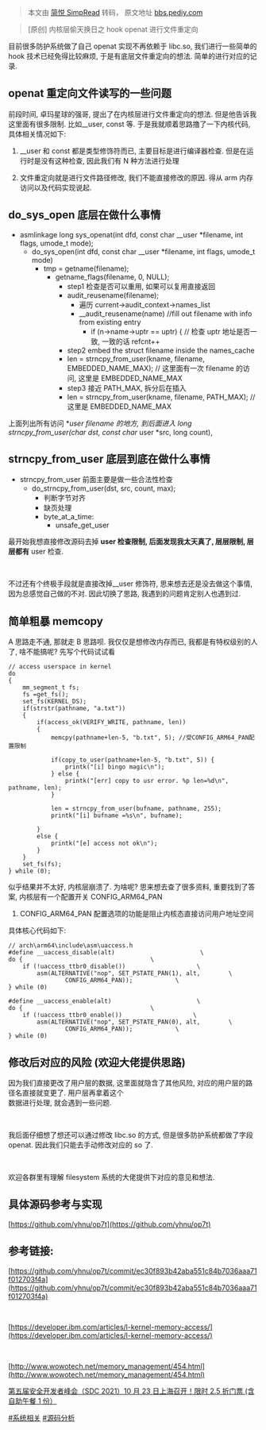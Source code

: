 > 本文由 [简悦 SimpRead](http://ksria.com/simpread/) 转码， 原文地址 [bbs.pediy.com](https://bbs.pediy.com/thread-269730.htm)

> [原创] 内核层偷天换日之 hook openat 进行文件重定向

目前很多防护系统做了自己 openat 实现不再依赖于 libc.so, 我们进行一些简单的 hook 技术已经免得比较麻烦, 于是有底层文件重定向的想法. 简单的进行对应的记录.

openat 重定向文件读写的一些问题
-------------------

前段时间, 卓玛星球的强哥, 提出了在内核层进行文件重定向的想法. 但是他告诉我这里面有很多限制. 比如__user, const 等. 于是我就顺着思路撸了一下内核代码, 具体相关情况如下:

1.  __user 和 const 都是类型修饰符而已, 主要目标是进行编译器检查. 但是在运行时是没有这种检查, 因此我们有 N 种方法进行处理
    
2.  文件重定向就是进行文件路径修改, 我们不能直接修改的原因. 得从 arm 内存访问以及代码实现说起.
    

do_sys_open 底层在做什么事情
--------------------

*   asmlinkage long sys_openat(int dfd, const char __user *filename, int flags, umode_t mode);
    *   do_sys_open(int dfd, const char __user *filename, int flags, umode_t mode)
        *   tmp = getname(filename);
            *   getname_flags(filename, 0, NULL);
                *   step1 检查是否可以重用, 如果可以复用直接返回
                *   audit_reusename(filename);
                    *   遍历 current->audit_context->names_list
                    *   __audit_reusename(name) //fill out filename with info from existing entry
                        *   if (n->name->uptr == uptr) { // 检查 uptr 地址是否一致, 一致的话 refcnt++
                *   step2 embed the struct filename inside the names_cache
                *   len = strncpy_from_user(kname, filename, EMBEDDED_NAME_MAX); // 这里面有一次 filename 的访问, 这里是 EMBEDDED_NAME_MAX
                *   step3 接近 PATH_MAX, 拆分后在插入
                *   len = strncpy_from_user(kname, filename, PATH_MAX); // 这里是 EMBEDDED_NAME_MAX

上面列出所有访问 **user filename 的地方, 到后面进入 long strncpy_from_user(char *dst, const char** user *src, long count),

strncpy_from_user 底层到底在做什么事情
----------------------------

*   strncpy_from_user 前面主要是做一些合法性检查
    *   do_strncpy_from_user(dst, src, count, max);
        *   判断字节对齐
        *   缺页处理
        *   byte_at_a_time:
            *   unsafe_get_user

最开始我想直接修改源码去掉 **user 检查限制, 后面发现我太天真了, 层层限制, 层层都有** user 检查.

 

不过还有个终极手段就是直接改掉__user 修饰符, 思来想去还是没去做这个事情, 因为总感觉自己做的不对. 因此切换了思路, 我遇到的问题肯定别人也遇到过.

简单粗暴 memcopy
------------

A 思路走不通, 那就走 B 思路呗. 我仅仅是想修改内存而已, 我都是有特权级别的人了, 啥不能搞呢? 先写个代码试试看

```
// access userspace in kernel
do
{           
    mm_segment_t fs;
    fs =get_fs();
    set_fs(KERNEL_DS);
    if(strstr(pathname, "a.txt"))
    {
        if(access_ok(VERIFY_WRITE, pathname, len))
        {
            memcpy(pathname+len-5, "b.txt", 5); //受CONFIG_ARM64_PAN配置限制
 
            if(copy_to_user(pathname+len-5, "b.txt", 5)) {
                printk("[i] bingo magic\n");
            } else {
                printk("[err] copy to usr error. %p len=%d\n", pathname, len);
            }
 
            len = strncpy_from_user(bufname, pathname, 255);
            printk("[i] bufname =%s\n", bufname);
 
        }
        else {
            printk("[e] access not ok\n");
        }
    }           
    set_fs(fs);
} while (0);

```

似乎结果并不太好, 内核层崩溃了. 为啥呢? 思来想去查了很多资料, 重要找到了答案, 内核层有一个配置开关 CONFIG_ARM64_PAN

1.  CONFIG_ARM64_PAN 配置选项的功能是阻止内核态直接访问用户地址空间

具体核心代码如下:

```
// arch\arm64\include\asm\uaccess.h
#define __uaccess_disable(alt)                        \
do {                                    \
    if (!uaccess_ttbr0_disable())                    \
        asm(ALTERNATIVE("nop", SET_PSTATE_PAN(1), alt,        \
                CONFIG_ARM64_PAN));            \
} while (0)
 
#define __uaccess_enable(alt)                        \
do {                                    \
    if (!uaccess_ttbr0_enable())                    \
        asm(ALTERNATIVE("nop", SET_PSTATE_PAN(0), alt,        \
                CONFIG_ARM64_PAN));            \
} while (0)

```

修改后对应的风险 (欢迎大佬提供思路)
-------------------

因为我们直接更改了用户层的数据, 这里面就隐含了其他风险, 对应的用户层的路径名直接就变更了. 用户层再拿着这个  
数据进行处理, 就会遇到一些问题.

 

我后面仔细想了想还可以通过修改 libc.so 的方式, 但是很多防护系统都做了字段 openat. 因此我们只能去手动修改对应的 so 了.

 

欢迎各群里有理解 filesystem 系统的大佬提供下对应的意见和想法.

具体源码参考与实现
---------

[https://github.com/yhnu/op7t](https://github.com/yhnu/op7t)

参考链接:
-----

[https://github.com/yhnu/op7t/commit/ec30f893b42aba551c84b7036aaa71f012703f4a](https://github.com/yhnu/op7t/commit/ec30f893b42aba551c84b7036aaa71f012703f4a)

 

[https://developer.ibm.com/articles/l-kernel-memory-access/](https://developer.ibm.com/articles/l-kernel-memory-access/)

 

[http://www.wowotech.net/memory_management/454.html](http://www.wowotech.net/memory_management/454.html)

[第五届安全开发者峰会（SDC 2021）10 月 23 日上海召开！限时 2.5 折门票 (含自助午餐 1 份）](https://www.bagevent.com/event/6334937)

[#系统相关](forum-161-1-126.htm) [#源码分析](forum-161-1-127.htm)